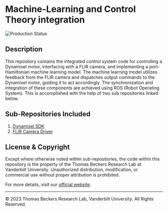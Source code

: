 # Machine-Learning and Control Theory integration

![Production Status](https://img.shields.io/badge/Production%20State-In%20Progress-orange)

## Description
This repository contains the integrated control system code for controlling a Dynamixel motor, 
interfacing with a FLIR camera, and implementing a port-Hamiltonian machine learning model. 
The machine learning model utilizes feedback from the FLIR camera and dispatches output commands to the Dynamixel motor, guiding 
it to act accordingly. The synchronization and integration of these components are achieved using ROS (Robot Operating System). This is accomplished with the help
of two sub repositories linked below.


## Sub-Repositories Included
1. [Dynamixel SDK](https://github.com/ROBOTIS-GIT/DynamixelSDK.git)
2. [FLIR Camera Driver](https://github.com/ros-drivers/flir_camera_driver.git)


## License & Copyright
Except where otherwise noted within sub-repositories, the code within this repository is the property of the Thomas Beckers Research Lab at Vanderbilt University. 
Unauthorized distribution, modification, or commercial use without proper attribution is prohibited.

For more details, visit our [official website](https://www.tbeckers.com/).

---

© 2023 Thomas Beckers Research Lab, Vanderbilt University. All Rights Reserved.

